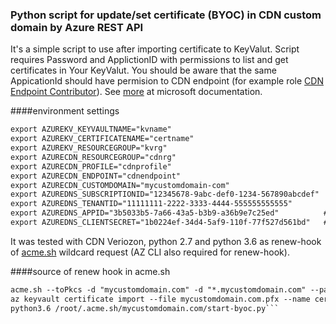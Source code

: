 ### Python script for update/set certificate (BYOC) in CDN custom domain by Azure REST API

It's a simple script to use after importing certificate to KeyValut.
Script requires Password and ApplictionID with permissions to list and get certificates in Your KeyValut. You should be aware that the same AppicationId should have permision to CDN endpoint (for example role [CDN Endpoint Contributor](https://docs.microsoft.com/en-us/azure/role-based-access-control/built-in-roles#cdn-endpoint-contributor)). See [more](https://docs.microsoft.com/en-us/cli/azure/ad/sp?view=azure-cli-latest#az_ad_sp_create_for_rbac) at microsoft documentation.  

####environment settings
```html
export AZUREKV_KEYVAULTNAME="kvname"
export AZUREKV_CERTIFICATENAME="certname"
export AZUREKV_RESOURCEGROUP="kvrg"
export AZURECDN_RESOURCEGROUP="cdnrg"
export AZURECDN_PROFILE="cdnprofile"
export AZURECDN_ENDPOINT="cdnendpoint"
export AZURECDN_CUSTOMDOMAIN="mycustomdomain-com"
export AZUREDNS_SUBSCRIPTIONID="12345678-9abc-def0-1234-567890abcdef"
export AZUREDNS_TENANTID="11111111-2222-3333-4444-555555555555"
export AZUREDNS_APPID="3b5033b5-7a66-43a5-b3b9-a36b9e7c25ed"          # appid of the service principal
export AZUREDNS_CLIENTSECRET="1b0224ef-34d4-5af9-110f-77f527d561bd"   # password from creating the service principal
```
It was tested with CDN Veriozon, python 2.7 and python 3.6 as renew-hook of [acme.sh](https://github.com/Neilpang/acme.sh/wiki/How-to-use-Azure-DNS) wildcard request (AZ CLI also required for renew-hook). 

####source of renew hook in acme.sh
```html
acme.sh --toPkcs -d "mycustomdomain.com" -d "*.mycustomdomain.com" --password nice-password
az keyvault certificate import --file mycustomdomain.com.pfx --name cert-name-in-kv --vault-name Vault-Name --password nice-password
python3.6 /root/.acme.sh/mycustomdomain.com/start-byoc.py```



